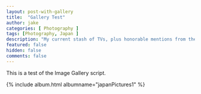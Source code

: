 ```yaml
---
layout: post-with-gallery
title:  "Gallery Test"
author: jake
categories: [ Photography ]
tags: [Photography, Japan ]
description: "My current stash of TVs, plus honorable mentions from the past."
featured: false
hidden: false
comments: false
---
```

This is a test of the Image Gallery script.

{% include album.html albumname="japanPictures1" %}